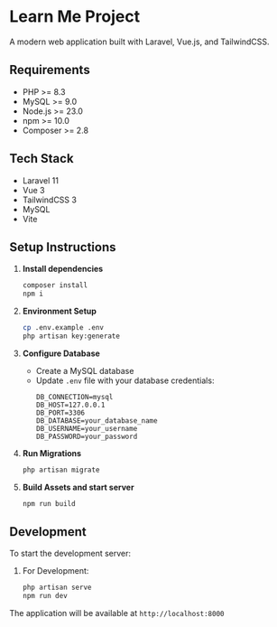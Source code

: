# Learn Me Project

A modern web application built with Laravel, Vue.js, and TailwindCSS.

## Requirements

- PHP >= 8.3
- MySQL >= 9.0
- Node.js >= 23.0
- npm >= 10.0
- Composer >= 2.8

## Tech Stack

- Laravel 11
- Vue 3
- TailwindCSS 3
- MySQL
- Vite

## Setup Instructions

1. **Install dependencies**
   ```bash
   composer install
   npm i
   ```

2. **Environment Setup**
   ```bash
   cp .env.example .env
   php artisan key:generate
   ```

3. **Configure Database**
   - Create a MySQL database
   - Update `.env` file with your database credentials:
     ```
     DB_CONNECTION=mysql
     DB_HOST=127.0.0.1
     DB_PORT=3306
     DB_DATABASE=your_database_name
     DB_USERNAME=your_username
     DB_PASSWORD=your_password
     ```

4. **Run Migrations**
   ```bash
   php artisan migrate
   ```

5. **Build Assets and start server**
   ```bash
   npm run build
   ```

## Development

To start the development server:

1. For Development:
   ```bash
   php artisan serve
   npm run dev
   ```

The application will be available at `http://localhost:8000`

